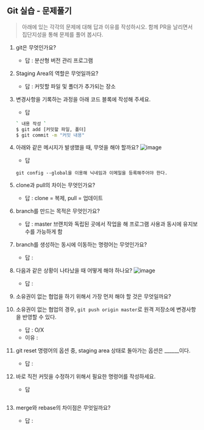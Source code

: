 ## Git 실습 - 문제풀기
> 아래에 있는 각각의 문제에 대해 답과 이유를 작성하시오.
> 함께 PR을 날리면서 집단지성을 통해 문제를 풀어 봅시다.

1. git은 무엇인가요?   
   - 답 : 분산형 버전 관리 프로그램
  
2. Staging Area의 역할은 무엇일까요?
   - 답 : 커밋할 파일 및 폴더가 추가되는 장소

3. 변경사항을 기록하는 과정을 아래 코드 블록에 작성해 주세요.
   - 답
   ```bash
   ` 내용 작성 `
   $ git add [커밋할 파일, 폴더]
   $ git commit -m "커밋 내용"
   ```

4. 아래와 같은 메시지가 발생했을 때, 무엇을 해야 할까요?
![image](https://user-images.githubusercontent.com/98133984/181182281-4d01a374-62fe-4957-9a07-1efc005e35d3.png)
   - 답
   ```
   git config --global을 이용해 닉네임과 이메일을 등록해주어야 한다.
   ```
5. clone과 pull의 차이는 무엇인가요?
   - 답 : clone = 복제, pull = 업데이트
   
6. branch를 만드는 목적은 무엇인가요?
    - 답 : master 브랜치와 독립된 곳에서 작업을 해 프로그램 사용과 동시에 유지보수를 가능하게 함

7. branch를 생성하는 동시에 이동하는 명령어는 무엇인가요?
    - 답 : 

8. 다음과 같은 상황이 나타났을 때 어떻게 해야 하나요?
   ![image](https://user-images.githubusercontent.com/98133984/181183354-df42d325-b839-48e1-a4c6-667c20b33d5c.png)
    - 답 : 

9.  소유권이 없는 협업을 하기 위해서 가장 먼저 해야 할 것은 무엇일까요?
10. 소유권이 없는 협업의 경우, `git push origin master`로 원격 저장소에 변경사항을 반영할 수 있다.
    - 답 : O/X
    - 이유 :
 
11. git reset 명령어의 옵션 중, staging area 상태로 돌아가는 옵션은 ______이다.
    - 답 : 

12. 바로 직전 커밋을 수정하기 위해서 필요한 명령어를 작성하세요.
    - 답
    ```
    ```

13. merge와 rebase의 차이점은 무엇일까요? 
     - 답 : 
